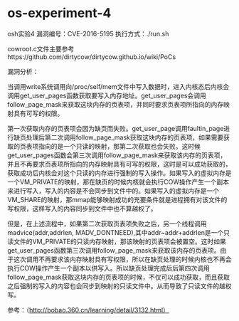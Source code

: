 # os-experiment-4
osh实验4
漏洞编号：CVE-2016-5195
执行方式：./run.sh

cowroot.c文件主要参考https://github.com/dirtycow/dirtycow.github.io/wiki/PoCs


漏洞分析：

  当调用write系统调用向/proc/self/mem文件中写入数据时，进入内核态后内核会调用get_user_pages函数获取要写入内存地址。get_user_pages会调用follow_page_mask来获取这块内存的页表项，并同时要求页表项所指向的内存映射具有可写的权限。
  
  第一次获取内存的页表项会因为缺页而失败。get_user_page调用faultin_page进行缺页处理后第二次调用follow_page_mask获取这块内存的页表项，如果需要获取的页表项指向的是一个只读的映射，那第二次获取也会失败。这时候get_user_pages函数会第三次调用follow_page_mask来获取该内存的页表项，并且不再要求页表项所指向的内存映射具有可写的权限，这时是可以成功获取的，获取成功后内核会对这个只读的内存进行强制的写入操作。如果写入的虚拟内存是一个VM_PRIVATE的映射，那在缺页的时候内核就会执行COW操作产生一个副本来进行写入，写入的内容是不会同步到文件中的。如果写入的虚拟内存是一个VM_SHARE的映射，那mmap能够映射成功的充要条件就是进程拥有对该文件的写权限，这样写入的内容同步到文件中也不算越权了。
  
  但是，在上述流程中，如果第二次获取页表项失败之后，另一个线程调用madvice(addr,addrlen, MADV_DONTNEED),其中addr~addr+addrlen是一个只读文件的VM_PRIVATE的只读内存映射，那该映射的页表项会被置空。这时如果get_user_pages函数第三次调用follow_page_mask来获取该内存的页表项。由于这次调用不再要求该内存映射具有写权限，所以在缺页处理的时候内核也不再会执行COW操作产生一个副本以供写入。所以缺页处理完成后后第四次调用follow_page_mask获取这块内存的页表项的时候，不仅可以成功获取，而且获取之后强制的写入的内容也会同步到映射的只读文件中。从而导致了只读文件的越权写。
 
 参考：（http://bobao.360.cn/learning/detail/3132.html）
